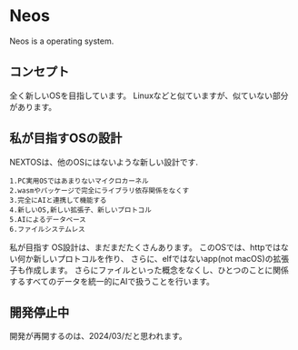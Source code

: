 # Neos

Neos is a operating system.

## コンセプト

全く新しいOSを目指しています。
Linuxなどと似ていますが、似ていない部分があります。

## 私が目指すOSの設計
NEXTOSは、他のOSにはないような新しい設計です.

    1.PC実用OSではあまりないマイクロカーネル
    2.wasmやパッケージで完全にライブラリ依存関係をなくす
    3.完全にAIと連携して機能する
    4.新しいOS,新しい拡張子、新しいプロトコル
    5.AIによるデータベース
    6.ファイルシステムレス

私が目指す OS設計は、まだまだたくさんあります。
このOSでは、httpではない何か新しいプロトコルを作り、
さらに、elfではないapp(not macOS)の拡張子も作成します。
さらにファイルといった概念をなくし、ひとつのことに関係するすべてのデータを統一的にAIで扱うことを行います。

## 開発停止中

開発が再開するのは、2024/03/だと思われます。
